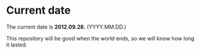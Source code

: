 # Current date

The current date is **2012.09.28.** (YYYY.MM.DD.)

This repository will be good when the world ends, so we will know how long it lasted.